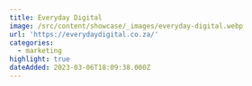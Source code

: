 ```yaml
---
title: Everyday Digital
image: /src/content/showcase/_images/everyday-digital.webp
url: 'https://everydaydigital.co.za/'
categories:
  - marketing
highlight: true
dateAdded: 2023-03-06T18:09:38.000Z
---
```


